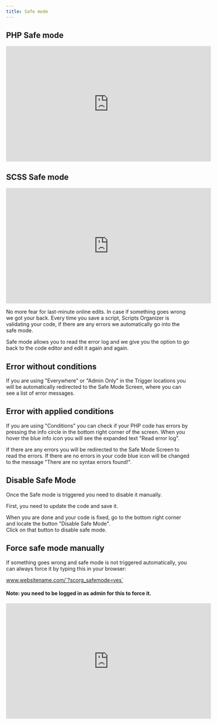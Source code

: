 ```yaml
---
title: Safe mode
---
```


## PHP Safe mode

<iframe width="560" height="315" src="https://www.youtube.com/embed/NaIus5Izlu0" title="YouTube video player" frameborder="0" allow="accelerometer; autoplay; clipboard-write; encrypted-media; gyroscope; picture-in-picture; web-share" allowfullscreen></iframe>

## SCSS Safe mode

<iframe width="560" height="315" src="https://www.youtube.com/embed/LAfQJ8oMnG8" title="YouTube video player" frameborder="0" allow="accelerometer; autoplay; clipboard-write; encrypted-media; gyroscope; picture-in-picture; web-share" allowfullscreen></iframe>

No more fear for last-minute online edits. In case if something goes wrong we got your back. Every time you save a script, Scripts Organizer is validating your code, if there are any errors we automatically go into the safe mode.

Safe mode allows you to read the error log and we give you the option to go back to the code editor and edit it again and again.

## Error without conditions

If you are using "Everywhere" or "Admin Only" in the Trigger locations you will be automatically redirected to the Safe Mode Screen, where you can see a list of error messages.

## Error with applied conditions

If you are using "Conditions" you can check if your PHP code has errors by pressing the info circle in the bottom right corner of the screen. When you hover the blue info icon you will see the expanded text "Read error log".

If there are any errors you will be redirected to the Safe Mode Screen to read the errors. If there are no errors in your code blue icon will be changed to the message "There are no syntax errors found!".

## Disable Safe Mode

Once the Safe mode is triggered you need to disable it manually.

First, you need to update the code and save it.

When you are done and your code is fixed, go to the bottom right corner and locate the button "Disable Safe Mode".  
Click on that button to disable safe mode.

## Force safe mode manually

If something goes wrong and safe mode is not triggered automatically, you can always force it by typing this in your browser:

www.websitename.com/`?scorg_safemode=yes`

#### Note: you need to be logged in as admin for this to force it.

<iframe width="560" height="315" src="https://www.youtube.com/embed/JOVIwa9AnEo" title="YouTube video player" frameborder="0" allow="accelerometer; autoplay; clipboard-write; encrypted-media; gyroscope; picture-in-picture; web-share" allowfullscreen></iframe>